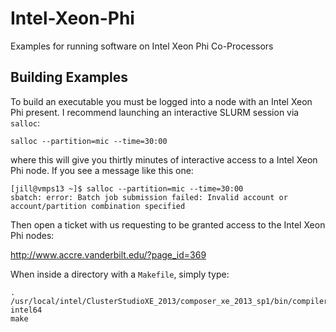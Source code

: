 # Intel-Xeon-Phi
Examples for running software on Intel Xeon Phi Co-Processors

## Building Examples
To build an executable you must be logged into a node with an Intel Xeon Phi present.
I recommend launching an interactive SLURM session via ```salloc```:

```shell
salloc --partition=mic --time=30:00
```

where this will give you thirtly minutes of interactive access to a Intel Xeon Phi node. If you
see a message like this one:

```shell
[jill@vmps13 ~]$ salloc --partition=mic --time=30:00
sbatch: error: Batch job submission failed: Invalid account or account/partition combination specified
```

Then open a ticket with us requesting to be granted access to the Intel Xeon Phi nodes:

http://www.accre.vanderbilt.edu/?page_id=369

When inside a directory with a ```Makefile```, simply type:

```shell
. /usr/local/intel/ClusterStudioXE_2013/composer_xe_2013_sp1/bin/compilervars.sh intel64
make
```
